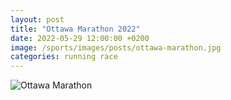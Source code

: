 ```yaml
---
layout: post
title: "Ottawa Marathon 2022"
date: 2022-05-29 12:00:00 +0200
image: /sports/images/posts/ottawa-marathon.jpg
categories: running race
---
```


![Ottawa Marathon](/sports/images/posts/ottawa-marathon.jpg)

<!-- more -->